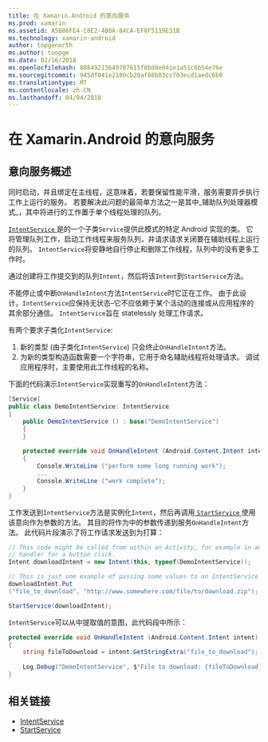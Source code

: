 ```yaml
---
title: 在 Xamarin.Android 的意向服务
ms.prod: xamarin
ms.assetid: A5B86FE4-C8E2-4B0A-84CA-EF8F5119E31B
ms.technology: xamarin-android
author: topgenorth
ms.author: toopge
ms.date: 02/16/2018
ms.openlocfilehash: 80849213649707615f8bd8e941e1a51c6b54e76e
ms.sourcegitcommit: 945df041e2180cb20af08b83cc703ecd1aedc6b0
ms.translationtype: MT
ms.contentlocale: zh-CN
ms.lasthandoff: 04/04/2018
---
```

# <a name="intent-services-in-xamarinandroid"></a>在 Xamarin.Android 的意向服务

## <a name="intent-services-overview"></a>意向服务概述

同时启动，并且绑定在主线程，这意味着，若要保留性能平滑，服务需要异步执行工作上运行的服务。 若要解决此问题的最简单方法之一是其中_辅助队列处理器模式_，其中将进行的工作置于单个线程处理的队列。 

[ `IntentService` ](https://developer.xamarin.com/api/type/Android.App.IntentService/)是的一个子类`Service`提供此模式的特定 Android 实现的类。 它将管理队列工作，启动工作线程来服务队列，并请求请求关闭要在辅助线程上运行的队列。 `IntentService`将安静地自行停止和删除工作线程，队列中的没有更多工作时。
 
通过创建将工作提交到的队列`Intent`，然后将该`Intent`到`StartService`方法。

不能停止或中断`OnHandleIntent`方法`IntentService`时它正在工作。 由于此设计，`IntentService`应保持无状态&ndash;它不应依赖于某个活动的连接或从应用程序的其余部分通信。 `IntentService`旨在 statelessly 处理工作请求。

有两个要求子类化`IntentService`:

1. 新的类型 (由子类化`IntentService`) 只会终止`OnHandleIntent`方法。
2. 为新的类型构造函数需要一个字符串，它用于命名辅助线程将处理请求。 调试应用程序时，主要使用此工作线程的名称。

下面的代码演示`IntentService`实现重写的`OnHandleIntent`方法：

```csharp
[Service]
public class DemoIntentService: IntentService
{
    public DemoIntentService () : base("DemoIntentService")
    {
    }
    
    protected override void OnHandleIntent (Android.Content.Intent intent)
    {
        Console.WriteLine ("perform some long running work");
        ...
        Console.WriteLine ("work complete");
    }
}
```

工作发送到`IntentService`方法是实例化`Intent`，然后再调用[ `StartService` ](https://developer.xamarin.com/api/member/Android.Content.Context.StartService/p/Android.Content.Intent/)使用该意向作为参数的方法。 其目的将作为中的参数传递到服务`OnHandleIntent`方法。 此代码片段演示了将工作请求发送到为打算： 

```csharp
// This code might be called from within an Activity, for example in an event
// handler for a button click.
Intent downloadIntent = new Intent(this, typeof(DemoIntentService));

// This is just one example of passing some values to an IntentService via the Intent:
downloadIntent.Put
("file_to_download", "http://www.somewhere.com/file/to/download.zip");

StartService(downloadIntent);
```

`IntentService`可以从中提取值的意图，此代码段中所示：  

```csharp
protected override void OnHandleIntent (Android.Content.Intent intent)
{
    string fileToDownload = intent.GetStringExtra("file_to_download");
    
    Log.Debug("DemoIntentService", $"File to download: {fileToDownload}.");
}
```


## <a name="related-links"></a>相关链接

- [IntentService](https://developer.xamarin.com/api/type/Android.App.IntentService/)
- [StartService](https://developer.xamarin.com/api/member/Android.Content.Context.StartService/p/Android.Content.Intent/)
